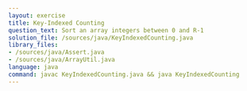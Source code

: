 ```yaml
---
layout: exercise
title: Key-Indexed Counting
question_text: Sort an array integers between 0 and R-1
solution_file: /sources/java/KeyIndexedCounting.java
library_files:
- /sources/java/Assert.java
- /sources/java/ArrayUtil.java
language: java
command: javac KeyIndexedCounting.java && java KeyIndexedCounting
---
```

